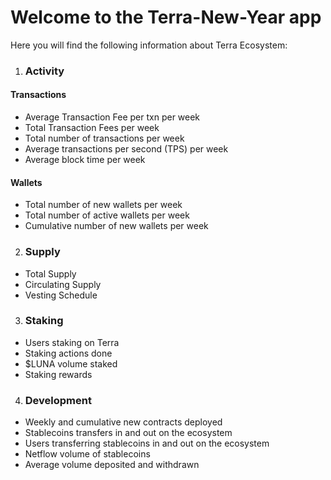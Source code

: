 # Welcome to the Terra-New-Year app

Here you will find the following information about Terra Ecosystem:

1. ### Activity
#### Transactions
- Average Transaction Fee per txn per week
- Total Transaction Fees per week
- Total number of transactions per week
- Average transactions per second (TPS) per week
- Average block time per week

#### Wallets
- Total number of new wallets per week
- Total number of active wallets per week
- Cumulative number of new wallets per week

2. ### Supply
- Total Supply
- Circulating Supply
- Vesting Schedule

3. ### Staking
- Users staking on Terra
- Staking actions done
- $LUNA volume staked
- Staking rewards

4. ### Development
- Weekly and cumulative new contracts deployed
- Stablecoins transfers in and out on the ecosystem
- Users transferring stablecoins in and out on the ecosystem
- Netflow volume of stablecoins
- Average volume deposited and withdrawn
